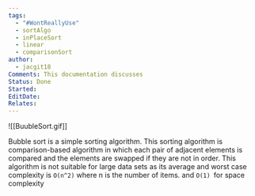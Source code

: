 ```yaml
---
tags:
  - "#WontReallyUse"
  - sortAlgo
  - inPlaceSort
  - linear
  - comparisonSort
author:
  - jacgit18
Comments: This documentation discusses
Status: Done
Started: 
EditDate: 
Relates:
---
```


![[BuubleSort.gif]]

Bubble sort is a simple sorting algorithm. This sorting algorithm is comparison-based algorithm in which each pair of adjacent elements is compared and the elements are swapped if they are not in order. This algorithm is not suitable for large data sets as its average and worst case complexity is `Ο(n^2)` where n is the number of items. and `O(1) `for space complexity